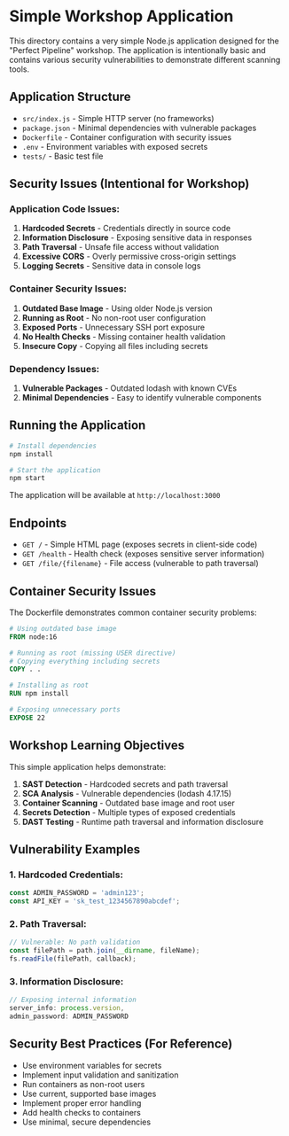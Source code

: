 # Simple Workshop Application

This directory contains a very simple Node.js application designed for the "Perfect Pipeline" workshop. The application is intentionally basic and contains various security vulnerabilities to demonstrate different scanning tools.

## Application Structure

- `src/index.js` - Simple HTTP server (no frameworks)
- `package.json` - Minimal dependencies with vulnerable packages
- `Dockerfile` - Container configuration with security issues
- `.env` - Environment variables with exposed secrets
- `tests/` - Basic test file

## Security Issues (Intentional for Workshop)

### Application Code Issues:
1. **Hardcoded Secrets** - Credentials directly in source code
2. **Information Disclosure** - Exposing sensitive data in responses
3. **Path Traversal** - Unsafe file access without validation
4. **Excessive CORS** - Overly permissive cross-origin settings
5. **Logging Secrets** - Sensitive data in console logs

### Container Security Issues:
1. **Outdated Base Image** - Using older Node.js version
2. **Running as Root** - No non-root user configuration
3. **Exposed Ports** - Unnecessary SSH port exposure
4. **No Health Checks** - Missing container health validation
5. **Insecure Copy** - Copying all files including secrets

### Dependency Issues:
1. **Vulnerable Packages** - Outdated lodash with known CVEs
2. **Minimal Dependencies** - Easy to identify vulnerable components

## Running the Application

```bash
# Install dependencies
npm install

# Start the application
npm start
```

The application will be available at `http://localhost:3000`

## Endpoints

- `GET /` - Simple HTML page (exposes secrets in client-side code)
- `GET /health` - Health check (exposes sensitive server information)
- `GET /file/{filename}` - File access (vulnerable to path traversal)

## Container Security Issues

The Dockerfile demonstrates common container security problems:

```dockerfile
# Using outdated base image
FROM node:16

# Running as root (missing USER directive)
# Copying everything including secrets
COPY . .

# Installing as root
RUN npm install

# Exposing unnecessary ports
EXPOSE 22
```

## Workshop Learning Objectives

This simple application helps demonstrate:

1. **SAST Detection** - Hardcoded secrets and path traversal
2. **SCA Analysis** - Vulnerable dependencies (lodash 4.17.15)
3. **Container Scanning** - Outdated base image and root user
4. **Secrets Detection** - Multiple types of exposed credentials
5. **DAST Testing** - Runtime path traversal and information disclosure

## Vulnerability Examples

### 1. Hardcoded Credentials:
```javascript
const ADMIN_PASSWORD = 'admin123';
const API_KEY = 'sk_test_1234567890abcdef';
```

### 2. Path Traversal:
```javascript
// Vulnerable: No path validation
const filePath = path.join(__dirname, fileName);
fs.readFile(filePath, callback);
```

### 3. Information Disclosure:
```javascript
// Exposing internal information
server_info: process.version,
admin_password: ADMIN_PASSWORD
```

## Security Best Practices (For Reference)

- Use environment variables for secrets
- Implement input validation and sanitization
- Run containers as non-root users
- Use current, supported base images
- Implement proper error handling
- Add health checks to containers
- Use minimal, secure dependencies